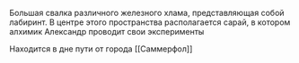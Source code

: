 Большая свалка различного железного хлама, представляющая собой лабиринт. В центре этого пространства располагается сарай, в котором алхимик Александр проводит свои эксперименты

Находится в дне пути от города [[Саммерфол]]